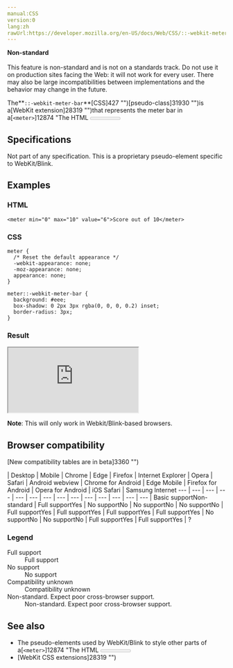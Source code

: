 ```yaml
---
manual:CSS
version:0
lang:zh
rawUrl:https://developer.mozilla.org/en-US/docs/Web/CSS/::-webkit-meter-bar
---
```






**Non-standard**<br></br>This feature is non-standard and is not on a standards track. Do not use it on production sites facing the Web: it will not work for every user. There may also be large incompatibilities between implementations and the behavior may change in the future.





The**`::-webkit-meter-bar`**[CSS]427 "")[pseudo-class]31930 "")is a[WebKit extension]28319 "")that represents the meter bar in a[`<meter>`]12874 "The HTML <meter> element represents either a scalar value within a known range or a fractional value.")element.


## Specifications<a name="Specifications"></a>


Not part of any specification. This is a proprietary pseudo-element specific to WebKit/Blink.


## Examples<a name="Examples"></a>

### HTML<a name="HTML"></a>

```
<meter min="0" max="10" value="6">Score out of 10</meter>
```

### CSS<a name="CSS"></a>

```
meter {
  /* Reset the default appearance */
  -webkit-appearance: none;
  -moz-appearance: none;
  appearance: none;
}

meter::-webkit-meter-bar {
  background: #eee;
  box-shadow: 0 2px 3px rgba(0, 0, 0, 0.2) inset;
  border-radius: 3px;
}
```

### Result<a name="Result"></a>


<iframe src='https://mdn.mozillademos.org/en-US/docs/Web/CSS/::-webkit-meter-bar$samples/Examples?revision=1375692' width='null' height='null'></iframe>




**Note**: This will only work in Webkit/Blink-based browsers.



## Browser compatibility<a name="Browser_compatibility"></a>
[New compatibility tables are in beta<i></i>]3360 "")

 | <abbr>Desktop<i></i></abbr> | <abbr>Mobile<i></i></abbr> 
 | <abbr>Chrome<i></i></abbr> | <abbr>Edge<i></i></abbr> | <abbr>Firefox<i></i></abbr> | <abbr>Internet Explorer<i></i></abbr> | <abbr>Opera<i></i></abbr> | <abbr>Safari<i></i></abbr> | <abbr>Android webview<i></i></abbr> | <abbr>Chrome for Android<i></i></abbr> | <abbr>Edge Mobile<i></i></abbr> | <abbr>Firefox for Android<i></i></abbr> | <abbr>Opera for Android<i></i></abbr> | <abbr>iOS Safari<i></i></abbr> | <abbr>Samsung Internet<i></i></abbr> 
 ---  |  ---  |  ---  |  ---  |  ---  |  ---  |  ---  |  ---  |  ---  |  ---  |  ---  |  ---  |  ---  |  ---  | 
Basic support<abbr>Non-standard<i></i></abbr> | <abbr>Full support</abbr>Yes | <abbr>No support</abbr>No | <abbr>No support</abbr>No | <abbr>No support</abbr>No | <abbr>Full support</abbr>Yes | <abbr>Full support</abbr>Yes | <abbr>Full support</abbr>Yes | <abbr>Full support</abbr>Yes | <abbr>No support</abbr>No | <abbr>No support</abbr>No | <abbr>Full support</abbr>Yes | <abbr>Full support</abbr>Yes | <abbr>?</abbr> 


### Legend<a name="Legend"></a>
<dl><dt id=''><abbr>Full support</abbr></dt><dd>Full support</dd><dt id=''><abbr>No support</abbr></dt><dd>No support</dd><dt id=''><abbr>Compatibility unknown</abbr></dt><dd>Compatibility unknown</dd><dt id=''><abbr>Non-standard. Expect poor cross-browser support.<i></i></abbr></dt><dd>Non-standard. Expect poor cross-browser support.</dd></dl>

## See also<a name="See_also"></a>

* The pseudo-elements used by WebKit/Blink to style other parts of a[`<meter>`]12874 "The HTML <meter> element represents either a scalar value within a known range or a fractional value.")element are as follows:
	* [`::-webkit-meter-inner-element`]33318 "::-webkit-meter-inner-element is a proprietary WebKit CSS pseudo-element for selecting and applying styles to to the outer containing element of a <meter> element. Additional markup to render the meter element as read-only.")
	* [`::-webkit-meter-even-less-good-value`]33317 "The ::-webkit-meter-even-less-good-value gives a red color to a <meter> element when the value and the optimum attributes fall outside the low-high range, but in opposite zones. To illustrate, it applies when value < low < high < optimum or value > high > low > optimum.")
	* [`::-webkit-meter-optimum-value`]33319 "The ::-webkit-meter-optimum-value CSS pseudo-element styles the <meter> element when its value is inside the low-high range.")
	* [`::-webkit-meter-suboptimum-value`]33320 "The ::-webkit-meter-suboptimum-value pseudo-element gives a yellow color to the <meter> element when the value attribute falls outside of the low-high range.")
* [WebKit CSS extensions]28319 "")



